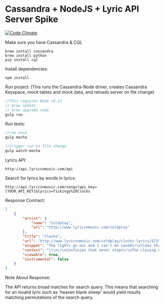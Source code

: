 #  Cassandra + NodeJS + Lyric API Server Spike

[![Code Climate](https://codeclimate.com/github/tiffaniechia/Cassandra-NodeJS-Server/badges/gpa.svg)](https://codeclimate.com/github/tiffaniechia/Cassandra-NodeJS-Server)

Make sure you have Cassandra & CQL
```
brew install cassandra
brew install python
pip install cql
```

Install dependencies:
```
npm install
```

Run project:
(This runs the Cassandra-Node driver, creates Cassandra Keyspace, mock tables and mock data, and reloads server on file change)
```js
//This requires Node v0.12
// brew update
// brew upgrade node
gulp run
```

Run tests:
```javascript
//run once
gulp mocha

//trigger run on file change
gulp watch-mocha
```

Lyrics API:
```
http://api.lyricsnmusic.com/api
```

Search for lyrics by words in lyrics:
```
http://api.lyricsnmusic.com/songs?api_key=[YOUR_API_KEY]&lyrics=Tickingy%20Clocks
```

Response Contract:
```json
[
    {
        "artist": {
            "name": "Coldplay",
            "url": "http://www.lyricsnmusic.com/coldplay"
        },
        "title": "Clocks",
        "url": "http://www.lyricsnmusic.com/coldplay/clocks-lyrics/5725306",
        "snippet": "The lights go out and I can't be saved\r\nTides that I tried to swim against\r\n...",
        "context": "\r\n\r\nConfusion that never stops\r\nThe closing walls and the <em>ticking</em> <em>clocks</em>",
        "viewable": true,
        "instrumental": false
    }
]
```
Note About Response:

The API returns broad matches for search query. This means that searching for an invalid lyric such as 'heaven blank sheep' would yield results matching permutations of the search query.
